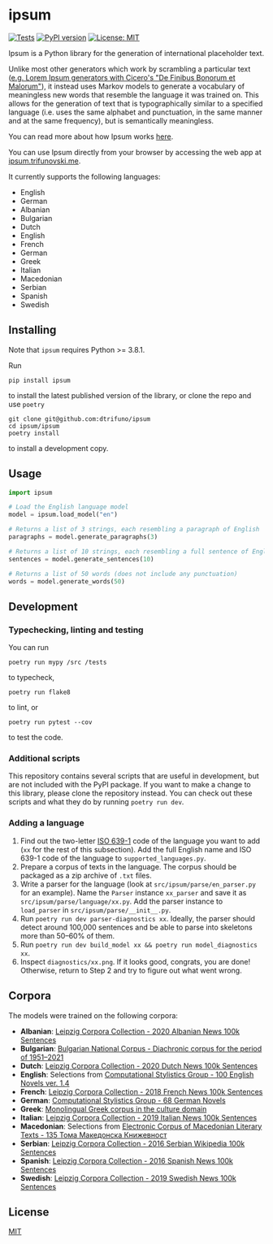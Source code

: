 # ipsum

[![Tests](https://github.com/dtrifuno/ipsum/workflows/check-library/badge.svg)](https://github.com/dtrifuno/ipsum/actions?workflow=check-library)
[![PyPI version](https://badge.fury.io/py/ipsum.svg)](https://badge.fury.io/py/ipsum)
[![License: MIT](https://img.shields.io/badge/License-MIT-yellow.svg)](https://opensource.org/licenses/MIT)

Ipsum is a Python library for the generation of international placeholder text.

Unlike most other generators which work by scrambling a
particular text ([e.g. Lorem Ipsum generators with Cicero's "De Finibus Bonorum
et Malorum"](https://loremipsum.io/)), it instead uses Markov models to generate
a vocabulary of meaningless new words that resemble the language it was trained
on. This allows for the generation of text that is typographically similar to a
specified language (i.e. uses the same alphabet and punctuation, in the same manner
and at the same frequency), but is semantically meaningless.

You can read more about how Ipsum works [here](https://trifunovski.me/posts/230225-lorem-ipsum-or-the-procedural-generation-of-typographically-plausible-nonsense).

You can use Ipsum directly from your browser by accessing the web app at
[ipsum.trifunovski.me](https://ipsum.trifunovski.me).

It currently supports the following languages:

- English
- German
- Albanian
- Bulgarian
- Dutch
- English
- French
- German
- Greek
- Italian
- Macedonian
- Serbian
- Spanish
- Swedish

## Installing

Note that `ipsum` requires Python >= 3.8.1.

Run

```
pip install ipsum
```

to install the latest published version of the library, or clone the repo and
use `poetry`

```
git clone git@github.com:dtrifuno/ipsum
cd ipsum/ipsum
poetry install
```

to install a development copy.

## Usage

```python
import ipsum

# Load the English language model
model = ipsum.load_model("en")

# Returns a list of 3 strings, each resembling a paragraph of English
paragraphs = model.generate_paragraphs(3)

# Returns a list of 10 strings, each resembling a full sentence of English
sentences = model.generate_sentences(10)

# Returns a list of 50 words (does not include any punctuation)
words = model.generate_words(50)
```

## Development

### Typechecking, linting and testing

You can run

```
poetry run mypy /src /tests
```

to typecheck,

```
poetry run flake8
```

to lint, or

```
poetry run pytest --cov
```

to test the code.

### Additional scripts

This repository contains several scripts that are useful in development, but are
not included with the PyPI package. If you want to make a change to this library,
please clone the repository instead. You can check out these scripts and what
they do by running `poetry run dev`.

### Adding a language

1. Find out the two-letter [ISO 639-1](https://quickref.me/iso-639-1) code of
   the language you want to add (`xx` for the rest of this subsection). Add the
   full English name and ISO 639-1 code of the language to `supported_languages.py`.
2. Prepare a corpus of texts in the language. The corpus should be packaged as a
   zip archive of `.txt` files.
3. Write a parser for the language (look at `src/ipsum/parse/en_parser.py` for
   an example). Name the `Parser` instance `xx_parser` and save it as
   `src/ipsum/parse/language/xx.py`. Add the parser instance to `load_parser`
   in `src/ipsum/parse/__init__.py`.
4. Run `poetry run dev parser-diagnostics xx`. Ideally, the parser should
   detect around 100,000 sentences and be able to parse into skeletons more
   than 50&ndash;60% of them.
5. Run `poetry run dev build_model xx && poetry run model_diagnostics xx`.
6. Inspect `diagnostics/xx.png`. If it looks good, congrats, you are done!
   Otherwise, return to Step 2 and try to figure out what went wrong.

## Corpora

The models were trained on the following corpora:

- **Albanian**: [Leipzig Corpora Collection - 2020 Albanian News 100k Sentences](https://wortschatz.uni-leipzig.de/en/download/Albanian)
- **Bulgarian**: [Bulgarian National Corpus - Diachronic corpus for the period of 1951&ndash;2021](https://dcl.bas.bg/bulnc/en/dostap/izteglyane/)
- **Dutch**: [Leipzig Corpora Collection - 2020 Dutch News 100k Sentences](https://wortschatz.uni-leipzig.de/en/download/Dutch)
- **English**: Selections from [Computational Stylistics Group - 100 English Novels ver. 1.4](https://github.com/computationalstylistics/100_english_novels)
- **French**: [Leipzig Corpora Collection - 2018 French News 100k Sentences](https://wortschatz.uni-leipzig.de/en/download/French)
- **German**: [Computational Stylistics Group - 68 German Novels](https://github.com/computationalstylistics/68_german_novels)
- **Greek**: [Monolingual Greek corpus in the culture domain](https://elrc-share.eu/repository/browse/monolingual-greek-corpus-in-the-culture-domain-processed/ab62bd021d5211e9b7d400155d0267069bdba50723a1456cbf1af2dce2201a63/)
- **Italian**: [Leipzig Corpora Collection - 2019 Italian News 100k Sentences](https://wortschatz.uni-leipzig.de/en/download/Italian)
- **Macedonian**: Selections from [Electronic Corpus of Macedonian Literary Texts - 135 Тома Македонска Книжевност](http://drmj.manu.edu.mk/%D0%B5%D0%BB%D0%B5%D0%BA%D1%82%D1%80%D0%BE%D0%BD%D1%81%D0%BA%D0%B8-%D0%BA%D0%BE%D1%80%D0%BF%D1%83%D1%81-%D0%BD%D0%B0-%D0%BC%D0%B0%D0%BA%D0%B5%D0%B4%D0%BE%D0%BD%D1%81%D0%BA%D0%B8-%D0%BA%D0%BD%D0%B8/)
- **Serbian**: [Leipzig Corpora Collection - 2016 Serbian Wikipedia 100k Sentences](https://wortschatz.uni-leipzig.de/en/download/Serbian)
- **Spanish**: [Leipzig Corpora Collection - 2016 Spanish News 100k Sentences](https://wortschatz.uni-leipzig.de/en/download/Spanish)
- **Swedish**: [Leipzig Corpora Collection - 2019 Swedish News 100k Sentences](https://wortschatz.uni-leipzig.de/en/download/Swedish)

## License

[MIT](https://github.com/dtrifuno/ipsum/ipsum/blob/main/LICENSE.md)
